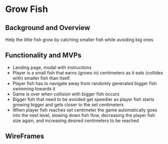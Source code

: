 # Grow Fish
## Background and Overview
Help the little fish grow by catching smaller fish while avoiding big ones
## Functionality and MVPs
* Landing page, modal with instructions
* Player is a small fish that earns (grows in) centimeters as it eats (collides with) smaller fish than itself.
* Player fish has to navigate away from randomly generated bigger fish swimming towards it
* Game is over when collision with bigger fish occurs
* Bigger fish that need to be avoided get speedier as player fish starts growing bigger and gets closer to the set centimeters
* When player fish reaches set centimeter the game automatically goes into the next level, slowing down fish flow, decreasing the player fish size again, and increasing desired centimeters to be reached
## WireFrames
